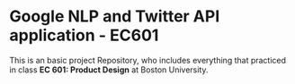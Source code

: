 # Google NLP and Twitter API application - EC601

This is an basic project Repository, who includes everything that practiced in class **EC 601:  Product Design** at Boston University.
